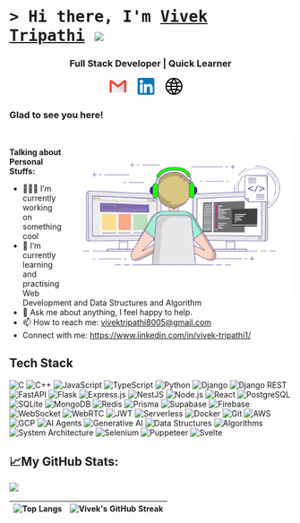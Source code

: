 # <samp> &gt; Hi there, I'm <a href="https://vivektripaathi.github.io" target="_blank">Vivek Tripathi</a> <img src="https://media.giphy.com/media/hvRJCLFzcasrR4ia7z/giphy.gif" width="25"> </samp>

<h3 align="center">Full Stack Developer | Quick Learner</h3>

<p align="center">
<code><a href="mailto:vivektripathi8005@gmail.com"><img src="https://github.com/deut-erium/deut-erium/blob/master/assets/gmail.svg" width="30px" alt="Mail"></a></code> &nbsp; &nbsp;
<code><a href="https://www.linkedin.com/in/vivek-tripathi1" target="_blank"><img src="https://github.com/deut-erium/deut-erium/blob/master/assets/linkedin.svg" width="30px" alt="LinkedIn"></a></code> &nbsp; &nbsp;
<code><a href="https://vivektripaathi.github.io/"><img src="https://github.com/deut-erium/deut-erium/blob/master/assets/site.svg" width="30px" alt="Website"></a></code> &nbsp; &nbsp;
</p>

### Glad to see you here! &nbsp;

<img align="right" alt="GIF" src="https://github.com/vivek-tripathi-9005/vivek-tripathi-9005/blob/main/assets/coding.gif?raw=true" width="408" height="300" />
 
 <br />
 
**Talking about Personal Stuffs:**

- 👨🏻‍💻 I’m currently working on something cool
- 🚀 I’m currently learning and practising Web Development and Data Structures and Algorithm
- 💬 Ask me about anything, I feel happy to help.
- 📫 How to reach me: vivektripathi8005@gmail.com
- Connect with me: https://www.linkedin.com/in/vivek-tripathi1/

## Tech Stack
![C](https://img.shields.io/badge/c-%2300599C.svg?style=plastic&logo=c&logoColor=white) ![C++](https://img.shields.io/badge/c++-%2300599C.svg?style=plastic&logo=c%2B%2B&logoColor=white) ![JavaScript](https://img.shields.io/badge/javascript-%23323330.svg?style=plastic&logo=javascript&logoColor=%23F7DF1E) ![TypeScript](https://img.shields.io/badge/typescript-%23007ACC.svg?style=plastic&logo=typescript&logoColor=white) ![Python](https://img.shields.io/badge/python-3670A0?style=plastic&logo=python&logoColor=ffdd54)  ![Django](https://img.shields.io/badge/django-%23092E20.svg?style=plastic&logo=django&logoColor=white) ![Django REST](https://img.shields.io/badge/Django%20REST-%23ff5722.svg?style=plastic&logo=django&logoColor=white) ![FastAPI](https://img.shields.io/badge/FastAPI-009688?style=plastic&logo=fastapi&logoColor=white) ![Flask](https://img.shields.io/badge/flask-%23000.svg?style=plastic&logo=flask&logoColor=white) ![Express.js](https://img.shields.io/badge/express.js-%23404d59.svg?style=plastic&logo=express&logoColor=%2361DAFB) ![NestJS](https://img.shields.io/badge/nestjs-%23E0234E.svg?style=plastic&logo=nestjs&logoColor=white) ![Node.js](https://img.shields.io/badge/node.js-6DA55F?style=plastic&logo=node.js&logoColor=white) ![React](https://img.shields.io/badge/react-%2320232a.svg?style=plastic&logo=react&logoColor=%2361DAFB) ![PostgreSQL](https://img.shields.io/badge/PostgreSQL-316192?style=plastic&logo=postgresql&logoColor=white) ![SQLite](https://img.shields.io/badge/sqlite-%23003B57.svg?style=plastic&logo=sqlite&logoColor=white) ![MongoDB](https://img.shields.io/badge/MongoDB-%234ea94b.svg?style=plastic&logo=mongodb&logoColor=white) ![Redis](https://img.shields.io/badge/Redis-%23DC382D.svg?style=plastic&logo=redis&logoColor=white)  ![Prisma](https://img.shields.io/badge/Prisma-3982CE?style=plastic&logo=prisma&logoColor=white) ![Supabase](https://img.shields.io/badge/Supabase-3ECF8E?style=plastic&logo=supabase&logoColor=white) ![Firebase](https://img.shields.io/badge/Firebase-FFCA28?style=plastic&logo=firebase&logoColor=white) ![WebSocket](https://img.shields.io/badge/WebSocket-0082FC?style=plastic&logo=websocket&logoColor=white) ![WebRTC](https://img.shields.io/badge/WebRTC-%23FF1F00.svg?style=plastic&logo=webrtc&logoColor=white) ![JWT](https://img.shields.io/badge/JWT-black?style=plastic&logo=JSON%20web%20tokens) ![Serverless](https://img.shields.io/badge/Serverless-FD5750?style=plastic&logo=serverless&logoColor=white) ![Docker](https://img.shields.io/badge/docker-%230db7ed.svg?style=plastic&logo=docker&logoColor=white) ![Git](https://img.shields.io/badge/GIT-%23F05032.svg?style=plastic&logo=git&logoColor=white) ![AWS](https://img.shields.io/badge/AWS-232F3E.svg?style=plastic&logo=amazon-aws&logoColor=white) ![GCP](https://img.shields.io/badge/GCP-4285F4.svg?style=plastic&logo=google-cloud&logoColor=white) ![AI Agents](https://img.shields.io/badge/AI%20Agents-8A2BE2?style=plastic&logo=ai&logoColor=white) ![Generative AI](https://img.shields.io/badge/Generative%20AI-%23FF6F00.svg?style=plastic&logo=artificial-intelligence&logoColor=white) ![Data Structures](https://img.shields.io/badge/Data%20Structures-%23F05032.svg?style=plastic&logo=data-structures&logoColor=white) ![Algorithms](https://img.shields.io/badge/Algorithms-%2343853D.svg?style=plastic&logo=algorithms&logoColor=white) ![System Architecture](https://img.shields.io/badge/System%20Architecture-%230E4F1F.svg?style=plastic&logo=system-architecture&logoColor=white) ![Selenium](https://img.shields.io/badge/Selenium-43B02A?style=plastic&logo=selenium&logoColor=white) ![Puppeteer](https://img.shields.io/badge/Puppeteer-%2300ADD8.svg?style=plastic&logo=puppeteer&logoColor=white) ![Svelte](https://img.shields.io/badge/Svelte-orange?style=plastic&logo=svelte&logoColor=white)


## 📈**My GitHub Stats:**

<a align="left" href="https://github-readme-activity-graph.vercel.app/graph?username=vivektripaathi&bg_color=FFFFFF&color=36454F&line=fb8c00&point=fb8c00&hide_border=true&custom_title=Contribution%20Graph"><img src="https://github-readme-activity-graph.vercel.app/graph?username=vivektripaathi&bg_color=FFFFFF&color=36454F&line=fb8c00&point=fb8c00&hide_border=true&custom_title=Contribution%20Graph"/></a>


| ![Top Langs](https://github-readme-stats.vercel.app/api/top-langs/?username=vivektripaathi&&show_icons=true&hide_border=true&layout=compact&langs_count=10) | ![Vivek's GitHub Streak](https://github-readme-streak-stats.herokuapp.com/?user=vivektripaathi&hide_border=true)  |
| --- | --- |

<!-- 
| ![Vivek's github stats](https://github-readme-stats.vercel.app/api?username=vivektripaathi&show_icons=true&hide_border=true) | ![Vivek's GitHub Streak](https://github-readme-streak-stats.herokuapp.com/?user=vivektripaathi&hide_border=true) |
-->

<!-- 
<p align="center">
  <img src="https://komarev.com/ghpvc/?username=vivektripaathi&color=blueviolet&style=flat-square&label=Profile+Views" alt="Profile views" />
</p>
-->
